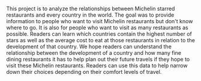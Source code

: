   This project is to analyze the relationships between Michelin starred restaurants and every country in the world. The goal was to provide information to people who want to visit Michelin restaurants but don't know where to go. It is also for people who want to visit as many restaurants as possible. Readers can learn which countries contain the highest number of stars as well as the average cost to eat at those restaurants in relation to the development of that country. We hope readers can understand the relationship between the development of a country and how many fine dining restaurants it has to help plan out their future travels if they hope to visit these Michelin restaurants. Readers can use this data to help narrow down their choices depending on their comfort levels of travel. 
